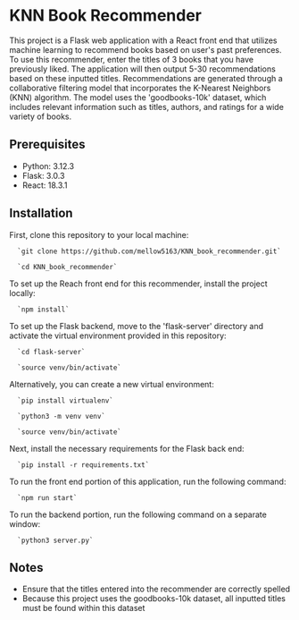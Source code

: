 # KNN Book Recommender

This project is a Flask web application with a React front end that utilizes machine learning to recommend books based on user's past preferences. To use this recommender, enter the titles of 3 books that you have previously liked. The application will then output 5-30 recommendations based on these inputted titles. Recommendations are generated through a collaborative filtering model that incorporates the K-Nearest Neighbors (KNN) algorithm. The model uses the 'goodbooks-10k' dataset, which includes relevant information such as titles, authors, and ratings for a wide variety of books.

## Prerequisites
  - Python: 3.12.3
  - Flask: 3.0.3
  - React: 18.3.1

## Installation
First, clone this repository to your local machine:

      `git clone https://github.com/mellow5163/KNN_book_recommender.git`
  
      `cd KNN_book_recommender`


To set up the Reach front end for this recommender, install the project locally:

      `npm install`

To set up the Flask backend, move to the 'flask-server' directory and activate the virtual environment provided in this repository:

      `cd flask-server`
  
      `source venv/bin/activate`
  

Alternatively, you can create a new virtual environment:

      `pip install virtualenv`
  
      `python3 -m venv venv`
  
      `source venv/bin/activate`

Next, install the necessary requirements for the Flask back end:

      `pip install -r requirements.txt`

To run the front end portion of this application, run the following command:

      `npm run start`

To run the backend portion, run the following command on a separate window:

      `python3 server.py`

## Notes
- Ensure that the titles entered into the recommender are correctly spelled
- Because this project uses the goodbooks-10k dataset, all inputted titles must be found within this dataset

